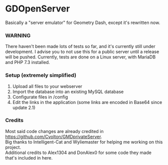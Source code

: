 # GDOpenServer
Basically a "server emulator" for Geometry Dash, except it's rewritten now.

### WARNING
There haven't been made lots of tests so far, and it's currently still under development.
I advise you to not use this for a public server until a release will be pushed.
Currently, tests are done on a Linux server, with MariaDB and PHP 7.3 installed.

### Setup (extremely simplified)
1. Upload all files to your webserver
2. Import the database into an existing MySQL database
3. Configurate files in /config
4. Edit the links in the application (some links are encoded in Base64 since update 2.1)

### Credits
Most said code changes are already credited in https://github.com/Cvolton/GMDprivateServer.  
Big thanks to Intelligent-Cat and Wyliemaster for helping me working on this project.  
Additional credits to Alex1304 and DonAlex0 for some code they made that's included in here.
